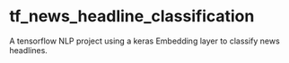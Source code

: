 # tf_news_headline_classification
A tensorflow NLP project using a keras Embedding layer to classify news headlines.

